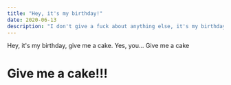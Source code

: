 ```yaml
---
title: "Hey, it's my birthday!"
date: 2020-06-13
description: "I don't give a fuck about anything else, it's my birthday, give me a cake."
---
```


Hey, it's my birthday, give me a cake.
Yes, you... Give me a cake

# Give me a cake!!!
